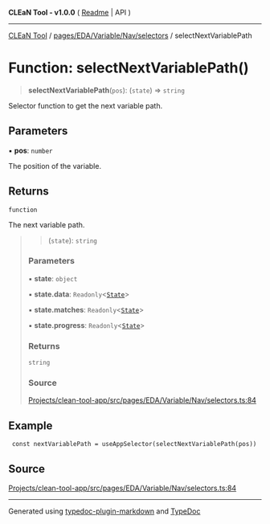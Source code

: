 **CLEaN Tool - v1.0.0** ( [Readme](../../../../../../README.md) \| API )

***

[CLEaN Tool](../../../../../../modules.md) / [pages/EDA/Variable/Nav/selectors](../README.md) / selectNextVariablePath

# Function: selectNextVariablePath()

> **selectNextVariablePath**(`pos`): (`state`) => `string`

Selector function to get the next variable path.

## Parameters

▪ **pos**: `number`

The position of the variable.

## Returns

`function`

The next variable path.

> > (`state`): `string`
>
> ### Parameters
>
> ▪ **state**: `object`
>
> ▪ **state.data**: `Readonly`\<[`State`](../../../../../../reducers/data/interfaces/State.md)\>
>
> ▪ **state.matches**: `Readonly`\<[`State`](../../../../../../selectors/progress/private/interfaces/State.md)\>
>
> ▪ **state.progress**: `Readonly`\<[`State`](../../../../../../selectors/progress/private/interfaces/State.md)\>
>
> ### Returns
>
> `string`
>
> ### Source
>
> [Projects/clean-tool-app/src/pages/EDA/Variable/Nav/selectors.ts:84](https://github.com/yuckyh/clean-tool-app/)
>

## Example

```tsx
 const nextVariablePath = useAppSelector(selectNextVariablePath(pos))
```

## Source

[Projects/clean-tool-app/src/pages/EDA/Variable/Nav/selectors.ts:84](https://github.com/yuckyh/clean-tool-app/)

***

Generated using [typedoc-plugin-markdown](https://www.npmjs.com/package/typedoc-plugin-markdown) and [TypeDoc](https://typedoc.org/)
